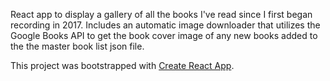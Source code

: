React app to display a gallery of all the books I've read since I first began recording in 2017. Includes an automatic image downloader that utilizes the Google Books API to get the book cover image of any new books added to the the master book list json file.

This project was bootstrapped with [Create React App](https://github.com/facebook/create-react-app).
